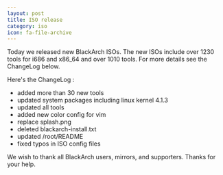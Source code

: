 ```yaml
---
layout: post
title: ISO release
category: iso
icon: fa-file-archive
---
```


Today we released new BlackArch ISOs. The new ISOs include over 1230 tools for i686 and x86_64 and over 1010 tools. For more details see the ChangeLog below.

Here's the ChangeLog :

* added more than 30 new tools
* updated system packages including linux kernel 4.1.3
* updated all tools
* added new color config for vim
* replace splash.png
* deleted blackarch-install.txt
* updated /root/README
* fixed typos in ISO config files

We wish to thank all BlackArch users, mirrors, and supporters. Thanks for your help.